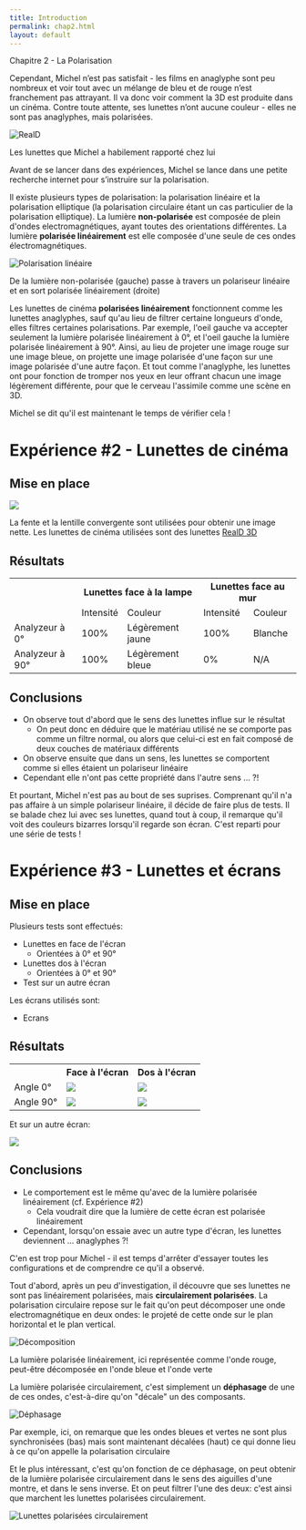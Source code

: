 ```yaml
---
title: Introduction
permalink: chap2.html
layout: default
---
```


<div class="title-box">Chapitre 2 - La Polarisation</div>

  Cependant, Michel n’est pas satisfait - les films en anaglyphe sont peu nombreux et voir tout avec un mélange de bleu et de rouge n’est franchement pas attrayant. Il va donc voir comment la 3D est produite dans un cinéma. Contre toute attente, ses lunettes n’ont aucune couleur - elles ne sont pas anaglyphes, mais polarisées.
  
  ![RealD](assets/img/reald.jpeg)
  
<div class="caption">Les lunettes que Michel a habilement rapporté chez lui</div>
  
  Avant de se lancer dans des expériences, Michel se lance dans une petite recherche internet pour s’instruire sur la polarisation.
  
  Il existe plusieurs types de polarisation: la polarisation linéaire et la polarisation elliptique (la polarisation circulaire étant un cas particulier de la polarisation elliptique). La lumière **non-polarisée** est composée de plein d'ondes electromagnétiques, ayant toutes des orientations différentes. La lumière **polarisée linéairement** est elle composée d'une seule de ces ondes électromagnétiques.
  
![Polarisation linéaire](assets/img/polarisation-lineaire.png)
  
<div class="caption">De la lumière non-polarisée (gauche) passe à travers un polariseur linéaire et en sort polarisée linéairement (droite)</div>


Les lunettes de cinéma **polarisées linéairement** fonctionnent comme les lunettes anaglyphes, sauf qu'au lieu de filtrer certaine longueurs d'onde, elles filtres certaines polarisations. Par exemple, l'oeil gauche va accepter seulement la lumière polarisée linéairement à 0°, et l'oeil gauche la lumière polarisée linéairement à 90°. Ainsi, au lieu de projeter une image rouge sur une image bleue, on projette une image polarisée d'une façon sur une image polarisée d'une autre façon. Et tout comme l'anaglyphe, les lunettes ont pour fonction de tromper nos yeux en leur offrant chacun une image légèrement différente, pour que le cerveau l'assimile comme une scène en 3D.

Michel se dit qu'il est maintenant le temps de vérifier cela !

<div class="experience">
  <h1>Expérience #2 - Lunettes de cinéma</h1>
  <h2>Mise en place</h2>
  <img src="assets/img/experience-polarisation.png">
  
  La fente et la lentille convergente sont utilisées pour obtenir une image nette.
  Les lunettes de cinéma utilisées sont des lunettes [RealD 3D](https://en.wikipedia.org/wiki/RealD_3D)
  
  <h2>Résultats</h2>
  <table>
	<tr>
		<th rowspan="2"></th>
		<th colspan="2">Lunettes face à la lampe</th>
		<th colspan="2">Lunettes face au mur</th>
	</tr>
	<tr>
		<td>Intensité</td>
		<td>Couleur</td>
		<td>Intensité</td>
		<td>Couleur</td>
	</tr>
	<tr>
		<td>Analyzeur à 0°</td>
		<td>100%</td>
		<td>Légèrement jaune</td>
		<td>100%</td>
		<td>Blanche</td>
	</tr>
	<tr>
		<td>Analyzeur à 90°</td>
		<td>100% </td>
		<td>Légèrement bleue</td>
		<td>0%</td>
		<td>N/A</td>
	</tr>
  </table>
  
  <h2>Conclusions</h2>
  
  
  - On observe tout d'abord que le sens des lunettes influe sur le résultat
    - On peut donc en déduire que le matériau utilisé ne se comporte pas comme un filtre normal, ou alors que celui-ci est en fait composé de deux couches de matériaux différents
  - On observe ensuite que dans un sens, les lunettes se comportent comme si elles étaient un polariseur linéaire
  - Cependant elle n'ont pas cette propriété dans l'autre sens ... ?! 
</div>

Et pourtant, Michel n'est pas au bout de ses suprises. Comprenant qu'il n'a pas affaire à un simple polariseur linéaire, il décide de faire plus de tests. Il se balade chez lui avec ses lunettes, quand tout à coup, il remarque qu'il voit des couleurs bizarres lorsqu'il regarde son écran. C'est reparti pour une série de tests !

<div class="experience">

<h1>Expérience #3 - Lunettes et écrans</h1>
<h2>Mise en place</h2>

Plusieurs tests sont effectués:
  - Lunettes en face de l'écran
	- Orientées à 0° et 90°
  - Lunettes dos à l'écran
    - Orientées à 0° et 90°
  - Test sur un autre écran
  
Les écrans utilisés sont:
  * Ecrans 

<h2>Résultats</h2>
<! --- TODO rotate table --!>
<table>
  <tr>
    <th></th>
    <th>Face à l'écran</th>
    <th>Dos à l'écran</th>
  </tr>
  <tr>
    <td>Angle 0°</td>
    <td><img src="assets/img/ecran-back-horizontal.jpg"></td>
    <td><img src="assets/img/ecran-front-horizontal.jpg"></td>
  </tr>
  <tr>
    <td>Angle 90°</td>
    <td><img src="assets/img/ecran-back-vertical.jpg"></td>
    <td><img src="assets/img/ecran-front-vertical.jpg"></td>
  </tr>
</table>

Et sur un autre écran:

<img src="assets/img/ecran-mac.jpg">

<h2>Conclusions</h2>

  - Le comportement est le même qu'avec de la lumière polarisée linéairement (cf. Expérience #2)
	- Cela voudrait dire que la lumière de cette écran est polarisée linéairement
  - Cependant, lorsqu'on essaie avec un autre type d'écran, les lunettes deviennent ... anaglyphes ?!

</div>

C'en est trop pour Michel - il est temps d'arrêter d'essayer toutes les configurations et de comprendre ce qu'il a observé. 

Tout d'abord, après un peu d'investigation, il découvre que ses lunettes ne sont pas linéairement polarisées, mais **circulairement polarisées**. La polarisation circulaire repose sur le fait qu'on peut décomposer une onde electromagnétique en deux ondes: le projeté de cette onde sur le plan horizontal et le plan vertical.

![Décomposition](assets/img/polarisation-decomposition.png)

<div class="caption">La lumière polarisée linéairement, ici représentée comme l'onde rouge, peut-être décomposée en l'onde bleue et l'onde verte</div>

La lumière polarisée circulairement, c'est simplement un **déphasage** de une de ces ondes, c'est-à-dire qu'on "décale" un des composants.

![Déphasage](assets/img/polarisation-circulaire.png)

<div class="caption">Par exemple, ici, on remarque que les ondes bleues et vertes ne sont plus synchronisées (bas) mais sont maintenant décalées (haut) ce qui donne lieu à ce qu'on appelle la polarisation circulaire</div>

Et le plus intéressant, c'est qu'on fonction de ce déphasage, on peut obtenir de la lumière polarisée circulairement dans le sens des aiguilles d'une montre, et dans le sens inverse. Et on peut filtrer l'une des deux: c'est ainsi que marchent les lunettes polarisées circulairement.

![Lunettes polarisées circulairement](assets/img/polarisation-circulaire-lunettes.png)

<div class="caption"></div>






